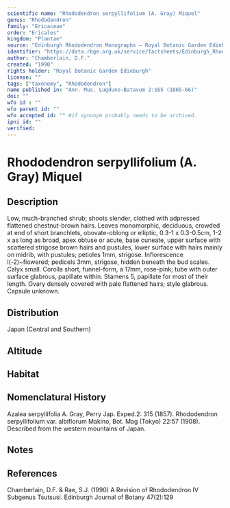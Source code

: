 ```yaml
---
scientific name: "Rhododendron serpyllifolium (A. Gray) Miquel"
genus: "Rhododendron"
family: "Ericaceae"
order: "Ericales"
kingdom: "Plantae"
source: "Edinburgh Rhododendron Monographs – Royal Botanic Garden Edinburgh"
identifier: "https://data.rbge.org.uk/service/factsheets/Edinburgh_Rhododendron_Monographs.xhtml"
author: "Chamberlain, D.F."
created: "1990"
rights holder: "Royal Botanic Garden Edinburgh"
license: ""
tags: ["taxonomy", "Rhododendron"]
name published in: "Ann. Mus. Lugduno-Batavum 2:165 (1865-66)"
doi: ""
wfo id : ""
wfo parent id: ""
wfo accepted id: "" #if synonym probably needs to be archived.                      
ipni id: ""
verified:
---
```


                       

# Rhododendron serpyllifolium (A. Gray) Miquel

## Description
Low, much-branched shrub; shoots slender, clothed with adpressed flattened chestnut-brown hairs. Leaves monomorphic, deciduous, crowded at end of short branchlets, obovate-oblong or elliptic, 0.3-1 x 0.3-0.5cm, 1-2 x as long as broad, apex obtuse or acute, base cuneate, upper surface with scattered strigose brown hairs and pustules, lower surface with hairs mainly on midrib, with pustules; petioles 1mm, strigose. Inflorescence l(-2)~fiowered; pedicels 3mm, strigose, hidden beneath the bud scales. Calyx small. Corolla short, funnel-form, a 17mm, rose-pink; tube with outer surface glabrous, papillate within. Stamens 5, papillate for most of their length. Ovary densely covered with pale flattened hairs; style glabrous. Capsule unknown.

## Distribution
Japan (Central and Southern)

## Altitude


## Habitat


## Nomenclatural History
Azalea serpyllifolia A. Gray, Perry Jap. Exped.2: 315 (1857). Rhododendron serpyllifolium var. albiflorum Makino, Bot. Mag (Tokyo) 22:57 (1908). Described from the western mountains of Japan.
                       
## Notes


## References

Chamberlain, D.F. & Rae, S.J. (1990) A Revision of Rhododendron IV Subgenus Tsutsusi. Edinburgh Journal of Botany 47(2):129
